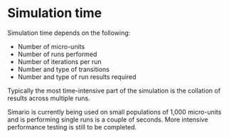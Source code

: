 # Simulation time #

Simulation time depends on the following:
  * Number of micro-units
  * Number of runs performed
  * Number of iterations per run
  * Number and type of transitions
  * Number and type of run results required

Typically the most time-intensive part of the simulation is the collation of results across multiple runs.

Simario is currently being used on small populations of 1,000 micro-units and is performing single runs is a couple of seconds. More intensive performance testing is still to be completed.